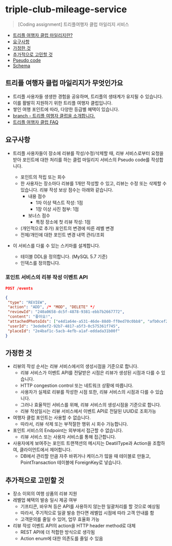 # triple-club-mileage-service

> [Coding assignment] 트리플여행자 클럽 마일리지 서비스

- [트리플 여행자 클럽 마일리지란?](##트리플-여행자-클럽-마일리지가-무엇인가요)
- [요구사항](##요구사항)
- [가정한 것](##가정한-것)
- [추가적으로 고민할 것](##추가적으로-고민할-것)
- [Pseudo code](pseudo/)
- [Schema](schema.sql)

## 트리플 여행자 클럽 마일리지가 무엇인가요

- 트리플 사용자들 생생한 경험을 공유하며, 트리플의 생태계가 유지될 수 있습니다.
- 이를 활발히 지원하기 위한 트리플 여행자 클럽입니다.
- 쌓인 여행 포인트에 따라, 다양한 등급별 혜택이 있습니다.
- [branch - 트리플 여행자 클럽을 소개합니다.](https://brunch.co.kr/@triple/123)
- [트리플 여행자 클럽 FAQ](https://triple.guide/pages/mileage-faq.html)

## 요구사항

- 트리플 사용자들이 장소에 리뷰를 작성/수정/삭제할 때, 리뷰 서비스로부터 요청을 받아 포인트에 대한 처리를 하는 클럽 마일리지 서비스의 Pseudo code를 작성합니다.
  - 포인트의 적립 또는 회수
  - 한 사용자는 장소마다 리뷰를 1개만 작성할 수 있고, 리뷰는 수정 또는 삭제할 수 있습니다. 리뷰 작성 보상 점수는 아래와 같습니다.
    - 내용 점수
      - 1자 이상 텍스트 작성: 1점
      - 1장 이상 사진 첨부: 1점
    - 보너스 점수
      - 특정 장소에 첫 리뷰 작성: 1점
  - (개인적으로 추가) 포인트의 변경에 따른 레벨 변경
  - 전체/개인에 대한 포인트 변경 내역 관리/조회  
  
- 이 서비스를 다룰 수 있는 스키마를 설계합니다.
  - 테이블 DDL을 정의합니다. (MySQL 5.7 기준)
  - 인덱스를 정의합니다.

### 포인트 서비스의 리뷰 작성 이벤트 API
```json
POST /events

{
 "type": "REVIEW",
 "action": "ADD", /* "MOD", "DELETE" */
 "reviewId": "240a0658-dc5f-4878-9381-ebb7b2667772",
 "content": "좋아요!",
 "attachedPhotoIds": ["e4d1a64e-a531-46de-88d0-ff0ed70c0bb8", "afb0cef2-851d-4a50-bb07-9cc15cbdc332"],
 "userId": "3ede0ef2-92b7-4817-a5f3-0c575361f745",
 "placeId": "2e4baf1c-5acb-4efb-a1af-eddada31b00f"
}
```

## 가정한 것

- 리뷰의 작성 순서는 리뷰 서비스에서의 생성시점을 기준으로 합니다.
  - 리뷰 서비스가 이벤트 API를 전달받은 시점은 리뷰가 생성된 시점과 다를 수 있습니다.
  - HTTP congestion control 또는 네트워크 상황에 따릅니다.
  - 사용자가 실제로 리뷰를 작성한 시점 또한, 리뷰 서비스의 시점과 다를 수 있습니다.
  - 그러나 효율적인 서비스를 위해, 리뷰 서비스의 생성시점을 기준으로 합니다.
  - 리뷰 작성일시는 리뷰 서비스에서 이벤트 API로 전달된 UUID로 조회가능
- 여행자 클럽 포인트는 사용할 수 없습니다.
  - 따라서, 리뷰 삭제 또는 부적절한 행위 시 회수 가능합니다.  
- 포인트 서비스의 Endpoint는 외부에서 접근할 수 없습니다.
  - 리뷰 서비스 또는 사용자 서비스를 통해 접근합니다.
- 사용자에게 보여주는 포인트 트랜잭션의 메시지는 DeatilType과 Action을 조합하여, 클라이언트에서 제어합니다.
  - DB에서 관리할 만큼 자주 바뀌거나 케이스가 많을 때 테이블로 만들고, PointTransaction 테이블에 ForeignKey로 넣습니다. 

## 추가적으로 고민할 것

- 장소 이외의 여행 상품의 리뷰 지원
- 레벨업 혜택의 발송 일시 제공 여부
  - 기프티콘, 바우쳐 등은 API를 사용하지 않는한 일괄처리를 할 것으로 예상됨
  - 따라서, 주기적으로 일괄 발송 한다면 레벨업 시점에 따라 고객 안내를 함
  - 고객문의를 줄일 수 있어, 업무 효율화 가능
- 리뷰 작성 이벤트 API의 action을 HTTP header method로 대체
  - REST API에 더 적합한 방식으로 생각됨
  - Action enum에 대한 의존도를 줄일 수 있음
